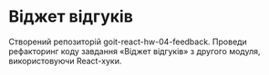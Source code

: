 # Віджет відгуків
Створений репозиторій goit-react-hw-04-feedback.
Проведи рефакторинг коду завдання «Віджет відгуків» з другого модуля, використовуючи React-хуки.
